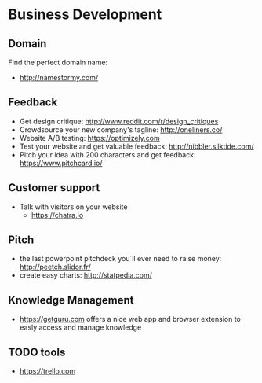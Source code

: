 # Business Development

## Domain
Find the perfect domain name:

- http://namestormy.com/

## Feedback
- Get design critique: http://www.reddit.com/r/design_critiques 
- Crowdsource your new company's tagline: http://oneliners.co/
- Website A/B testing: https://optimizely.com
- Test your website and get valuable feedback: http://nibbler.silktide.com/
- Pitch your idea with 200 characters and get feedback: https://www.pitchcard.io/

## Customer support
- Talk with visitors on your website
  - https://chatra.io

## Pitch
- the last powerpoint pitchdeck you´ll ever need to raise money: http://peetch.slidor.fr/
- create easy charts: http://statpedia.com/

## Knowledge Management
- https://getguru.com offers a nice web app and browser extension to easly access and manage knowledge

## TODO tools
- https://trello.com

